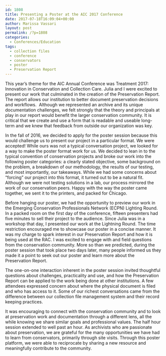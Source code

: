 ```yaml
---
id: 1808
title: Presenting a Poster at the AIC 2017 Conference
date: 2017-07-18T16:09:04+00:00
author: Marissa Vassari
layout: post
permalink: /?p=1808
categories:
  - Conferences/Education
tags:
  - collection files
  - conference
  - conservators
  - poster
  - Preservation Report
---
```

This year’s theme for the AIC Annual Conference was Treatment 2017: Innovation in Conservation and Collection Care. Julia and I were excited to present our work that culminated in the creation of the Preservation Report. The report allows our institution to better document preservation decisions and workflows.  Although we represented an archive and its unique documentation challenges, we felt strongly that the theory and principals at play in our report would benefit the larger conservation community. It is critical that we create and use a form that is readable and useable long-term and we knew that feedback from outside our organization was key.<!--more-->

In the fall of 2016, we decided to apply for the poster session because this would challenge us to present our project in a particular format. We were accepted! While ours was not a typical conversation project, we looked for a way to make the poster format work for us. We decided to lean in to the typical convention of conservation projects and broke our work into the following poster categories: a clearly stated objective, some background on the problem, a breakdown of our methodology, the results of our testing, and most importantly, our takeaways. While we had some concerns about “forcing” our project into this format, it turned out to be a natural fit. Although we were not testing solutions in a lab, our process mirrored the work of our conservation peers. Happy with the way the poster came together, we sent it to the printers, and packed for Chicago.

Before hanging our poster, we had the opportunity to preview our work in the Emerging Conservation Professionals Network (ECPN) Lighting Round. In a packed room on the first day of the conference, fifteen presenters had five minutes to sell their project to the audience. Since Julia was in a workshop that day, I presented our work at the Lightning Round. The time restriction encouraged me to showcase our poster in a concise manner. It was my charge to spark interest in our Preservation Report and how it is being used at the RAC. I was excited to engage with and field questions from the conservation community. More so than we predicted, during the poster session that took place two days later, many people informed us they made it a point to seek out our poster and learn more about the Preservation Report.

The one-on-one interaction inherent in the poster session invited thoughtful questions about challenges, practicality and use, and how the Preservation Report can be applied to the work being done at other institutions. A few attendees expressed concern about where the physical document is filed and who has access to it. Some of our richest conversations came from the difference between our collection file management system and their record keeping practices.

It was encouraging to connect with the conservation community and to look at preservation work and documentation through a different lens, all the while knowing we share similar goals and professional values. The half hour session extended to well past an hour. As archivists who are passionate about preservation, we are grateful for the many opportunities we have had to learn from conservators, primarily through site visits. Through this poster platform, we were able to reciprocate by sharing a new resource and meaningfully contribute to the community.

&nbsp;
